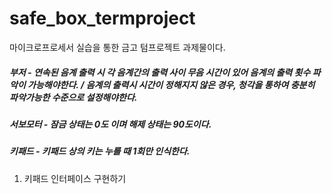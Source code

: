 # safe_box_termproject
마이크로프로세서 실습을 통한 금고 텀프로젝트 과제물이다.

##### 부저 - 연속된 음계 출력 시 각 음계간의 출력 사이 무음 시간이 있어 음계의 출력 횟수 파악이 가능해야한다. / 음계의 출력시 시간이 정해지지 않은 경우, 청각을 통하여 충분히 파악가능한 수준으로 설정해야한다. 


##### 서보모터 - 잠금 상태는 0도 이며 해제 상태는 90도이다. 


##### 키패드 - 키패드 상의 키는 누를 때 1회만 인식한다. 


1. 키패드 인터페이스 구현하기 
